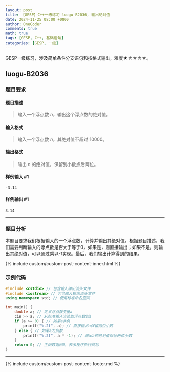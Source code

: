 ```yaml
---
layout: post
title: 【GESP】C++一级练习 luogu-B2036, 输出绝对值
date: 2024-11-25 08:00 +0800
author: OneCoder
comments: true
math: true
tags: [GESP, C++, 基础语句]
categories: [GESP, 一级]
---
```

GESP一级练习，涉及简单条件分支语句和按格式输出，难度★☆☆☆☆。

<!--more-->

## luogu-B2036

### 题目要求

#### 题目描述

>输入一个浮点数 $n$，输出这个浮点数的绝对值。

#### 输入格式

>输入一个浮点数 $n$，其绝对值不超过 $10000$。

#### 输出格式

>输出 $n$ 的绝对值，保留到小数点后两位。

#### 样例输入 #1

```console
-3.14
```

#### 样例输出 #1

```console
3.14
```

---

### 题目分析

本题目要求我们根据输入的一个浮点数，计算并输出其绝对值。根据题目描述，我们需要判断输入的浮点数是否大于等于0，如果是，则直接输出；如果不是，则输出其绝对值，可以通过乘以-1实现。最后，我们输出计算得到的结果。

{% include custom/custom-post-content-inner.html %}

### 示例代码

```cpp
#include <cstdio> // 包含输入输出流头文件
#include <iostream> // 包含输入输出流头文件
using namespace std; // 使用标准命名空间

int main() {
    double a; // 定义浮点数变量a
    cin >> a; // 从标准输入流读取浮点数到a
    if (a >= 0) { // 如果a非负
        printf("%.2f", a); // 直接输出a保留两位小数
    } else { // 如果a为负数
        printf("%.2f", a * -1); // 输出a的绝对值保留两位小数
    }
    return 0; // 主函数返回0，表示程序执行成功
}
```

---

{% include custom/custom-post-content-footer.md %}
